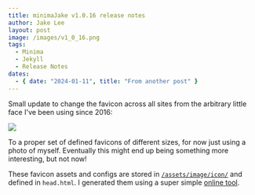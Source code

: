 ```yaml
---
title: minimaJake v1.0.16 release notes
author: Jake Lee
layout: post
image: /images/v1_0_16.png
tags:
  - Minima
  - Jekyll
  - Release Notes
dates:
  - { date: "2024-01-11", title: "From another post" }
---
```


Small update to change the favicon across all sites from the arbitrary little face I've been using since 2016:

![](/images/old-favicon.png)

To a proper set of defined favicons of different sizes, for now just using a photo of myself. Eventually this might end up being something more interesting, but not now!

These favicon assets and configs are stored in [`/assets/image/icon/`](https://github.com/JakeSteam/minimaJake/tree/main/assets/images/icon) and defined in `head.html`. I generated them using a super simple [online tool](https://realfavicongenerator.net/).
